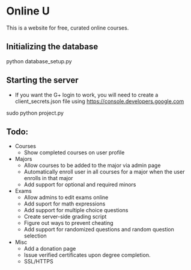 # Online U

This is a website for free, curated online courses. 

## Initializing the database
python database_setup.py

## Starting the server
* If you want the G+ login to work, you will need to create a client_secrets.json file using https://console.developers.google.com

sudo python project.py

## Todo:
* Courses
  * Show completed courses on user profile
* Majors
  * Allow courses to be added to the major via admin page
  * Automatically enroll user in all courses for a major when the user enrolls in that major
  * Add support for optional and required minors
* Exams
  * Allow admins to edit exams online
  * Add suport for math expressions
  * Add support for multiple choice questions
  * Create server-side grading script
  * Figure out ways to prevent cheating
  * Add support for randomized questions and random question selection
* Misc
  * Add a donation page
  * Issue verified certificates upon degree completion.
  * SSL/HTTPS

